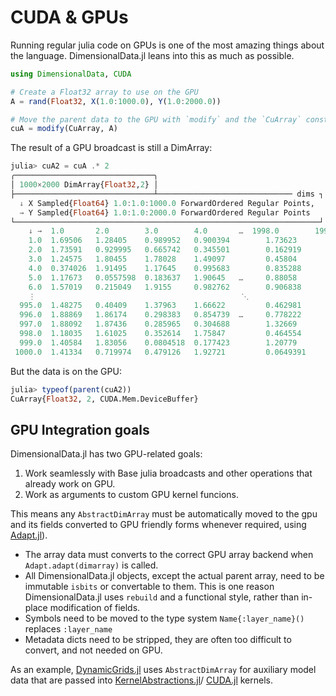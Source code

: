 # CUDA & GPUs

Running regular julia code on GPUs is one of the most amazing things
about the language. DimensionalData.jl leans into this as much as possible.

```julia
using DimensionalData, CUDA

# Create a Float32 array to use on the GPU
A = rand(Float32, X(1.0:1000.0), Y(1.0:2000.0))

# Move the parent data to the GPU with `modify` and the `CuArray` constructor:
cuA = modify(CuArray, A)
```

The result of a GPU broadcast is still a DimArray:

```julia
julia> cuA2 = cuA .* 2
╭───────────────────────────────╮
│ 1000×2000 DimArray{Float32,2} │
├───────────────────────────────┴────────────────────────────── dims ┐
  ↓ X Sampled{Float64} 1.0:1.0:1000.0 ForwardOrdered Regular Points,
  → Y Sampled{Float64} 1.0:1.0:2000.0 ForwardOrdered Regular Points
└────────────────────────────────────────────────────────────────────┘
    ↓ →  1.0       2.0        3.0        4.0       …  1998.0        1999.0        2000.0
    1.0  1.69506   1.28405    0.989952   0.900394        1.73623       1.30427       1.98193
    2.0  1.73591   0.929995   0.665742   0.345501        0.162919      1.81708       0.702944
    3.0  1.24575   1.80455    1.78028    1.49097         0.45804       0.224375      0.0197492
    4.0  0.374026  1.91495    1.17645    0.995683        0.835288      1.54822       0.487601
    5.0  1.17673   0.0557598  0.183637   1.90645   …     0.88058       1.23788       1.59705
    6.0  1.57019   0.215049   1.9155     0.982762        0.906838      0.1076        0.390081
    ⋮                                              ⋱
  995.0  1.48275   0.40409    1.37963    1.66622         0.462981      1.4492        1.26917
  996.0  1.88869   1.86174    0.298383   0.854739  …     0.778222      1.42151       1.75568
  997.0  1.88092   1.87436    0.285965   0.304688        1.32669       0.0599431     0.134186
  998.0  1.18035   1.61025    0.352614   1.75847         0.464554      1.90309       1.30923
  999.0  1.40584   1.83056    0.0804518  0.177423        1.20779       1.95217       0.881149
 1000.0  1.41334   0.719974   0.479126   1.92721         0.0649391     0.642908      1.07277
```

But the data is on the GPU:

```julia
julia> typeof(parent(cuA2))
CuArray{Float32, 2, CUDA.Mem.DeviceBuffer}
```

## GPU Integration goals

DimensionalData.jl has two GPU-related goals:

1. Work seamlessly with Base julia broadcasts and other operations that already
  work on GPU.
2. Work as arguments to custom GPU kernel funcions.

This means any `AbstractDimArray` must be automatically moved to the gpu and its
fields converted to GPU friendly forms whenever required, using [Adapt.jl](https://github.com/JuliaGPU/Adapt.jl)).

- The array data must converts to the correct GPU array backend
  when `Adapt.adapt(dimarray)` is called.
- All DimensionalData.jl objects, except the actual parent array, need to be immutable `isbits` or
  convertable to them. This is one reason DimensionalData.jl uses `rebuild` and a functional style,
  rather than in-place modification of fields.
- Symbols need to be moved to the type system `Name{:layer_name}()` replaces `:layer_name`
- Metadata dicts need to be stripped, they are often too difficult to convert,
  and not needed on GPU.

As an example, [DynamicGrids.jl](https://github.com/cesaraustralia/DynamicGrids.jl) uses `AbstractDimArray` for auxiliary
model data that are passed into [KernelAbstractions.jl](https://github.com/JuliaGPU/KernelAbstractions.jl)/
[CUDA.jl](https://github.com/JuliaGPU/CUDA.jl) kernels.
